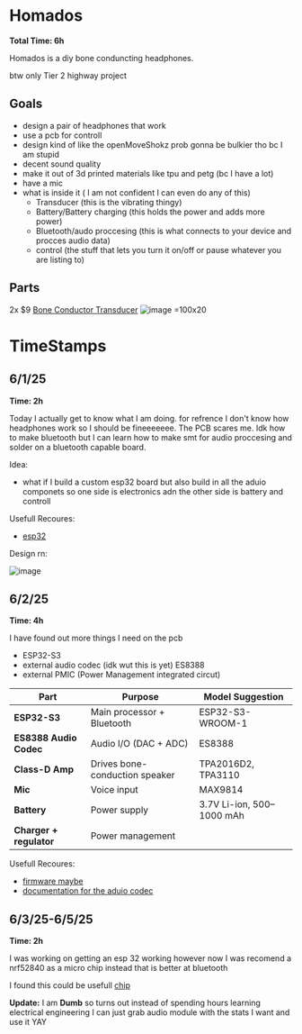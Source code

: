 # Homados

**Total Time: 6h**

Homados is a diy bone conduncting headphones.

btw only Tier 2 highway project

## Goals
- design a pair of headphones that work
- use a pcb for controll
- design kind of like the openMoveShokz prob gonna be bulkier tho bc I am stupid 
- decent sound quality
- make it out of 3d printed materials like tpu and petg (bc I have a lot)
- have a mic
- what is inside it ( I am not confident I can even do any of this)
  - Transducer (this is the vibrating thingy)
  - Battery/Battery charging (this holds the power and adds more power)
  - Bluetooth/audo proccesing (this is what connects to your device and procces audio data)
  - control (the stuff that lets you turn it on/off or pause whatever you are listing to)
   

## Parts
2x $9 [Bone Conductor Transducer](https://www.adafruit.com/product/1674)
![image =100x20](https://github.com/user-attachments/assets/da4ee40c-9477-4df4-a603-699cd772bdd5)
# TimeStamps
## 6/1/25
**Time: 2h**

Today I actually get to know what I am doing. for refrence I don't know how headphones work so I should be fineeeeeee. The PCB scares me. Idk how to make bluetooth but I can learn how to make smt for audio proccesing and solder on a bluetooth capable board.

Idea:
- what if I build a custom esp32 board but also build in all the aduio componets so one side is electronics adn the other side is battery and controll

Usefull Recoures:
- [esp32](https://www.instructables.com/Build-Custom-ESP32-Boards-From-Scratch-the-Complet/)

Design rn:

![image](https://github.com/user-attachments/assets/6af40c00-6c52-4318-9141-3cb27f87cc4b)

## 6/2/25
**Time: 4h**



I have found out more things I need on the pcb
- ESP32-S3
- external audio codec (idk wut this is yet) ES8388
- external PMIC (Power Management integrated circut)

| Part                        | Purpose                        | Model Suggestion                |
| --------------------------- | ------------------------------ | ------------------------------- |
| **ESP32-S3**                | Main processor + Bluetooth     | ESP32-S3-WROOM-1                |
| **ES8388 Audio Codec**      | Audio I/O (DAC + ADC)          | ES8388                          |
| **Class-D Amp**             | Drives bone-conduction speaker | TPA2016D2, TPA3110              |
| **Mic**                     | Voice input                    | MAX9814                         |
| **Battery**                 | Power supply                   | 3.7V Li-ion, 500–1000 mAh       |
| **Charger + regulator**     | Power management               |                                 |


Usefull Recoures:
- [firmware maybe](https://github.com/espressif/esp-adf)
- [documentation for the aduio codec](https://jlcpcb.com/api/file/downloadByFileSystemAccessId/8588881966884130816)

## 6/3/25-6/5/25
**Time: 2h**

I was working on getting an esp 32 working however now I was recomend a nrf52840 as a micro chip instead that is better at bluetooth

I found this could be usefull
[chip](https://www.amazon.com/FEASYCOM-QCC3024-Bluetooth-Analogue-certificated/dp/B09P1KBT1R/ref=sr_1_1?crid=YTJ1LJOLZBCK&dib=eyJ2IjoiMSJ9.q5R4eY0b_zg31FoP3KHEoLt_NgIi18yYPdU7yVwxmfM.vy3Ukh211L9wyJHB-zFAVqAV-oZc38_CDR6KyS1hU5k&dib_tag=se&keywords=QCC3040+TWS+Bluetooth+5.2+Audio+Module&qid=1749168789&s=electronics&sprefix=qcc3040+tws+bluetooth+5.2+audio+module%2Celectronics%2C69&sr=1-1-catcorr)

**Update:**
I am **Dumb** so turns out instead of spending hours learning electrical engineering I can just grab audio module with the stats I want and use it YAY
